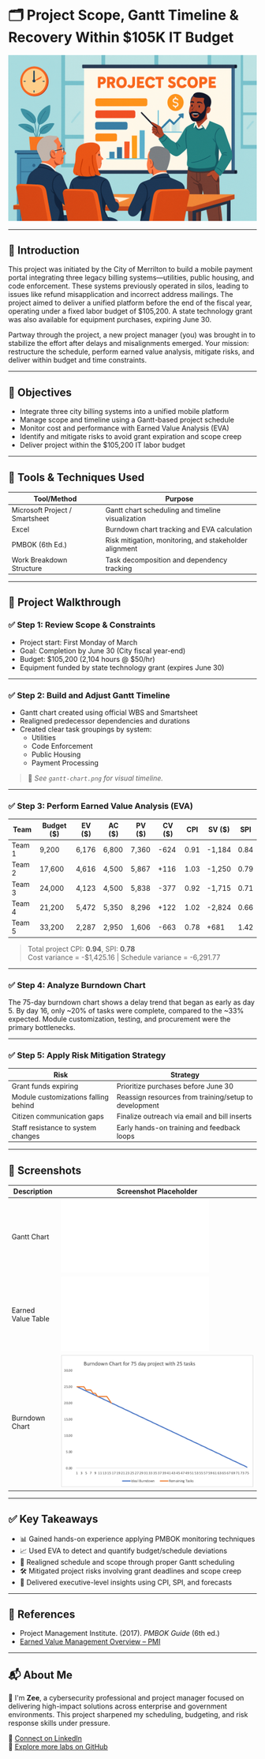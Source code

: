 # 🗂️ Project Scope, Gantt Timeline & Recovery Within $105K IT Budget

![null](PMP%20Image.png) <!-- Replace with actual image path -->

---

## 📘 Introduction

This project was initiated by the City of Merrilton to build a mobile payment portal integrating three legacy billing systems—utilities, public housing, and code enforcement. These systems previously operated in silos, leading to issues like refund misapplication and incorrect address mailings. The project aimed to deliver a unified platform before the end of the fiscal year, operating under a fixed labor budget of $105,200. A state technology grant was also available for equipment purchases, expiring June 30.

Partway through the project, a new project manager (you) was brought in to stabilize the effort after delays and misalignments emerged. Your mission: restructure the schedule, perform earned value analysis, mitigate risks, and deliver within budget and time constraints.

---

## 🎯 Objectives

- Integrate three city billing systems into a unified mobile platform
- Manage scope and timeline using a Gantt-based project schedule
- Monitor cost and performance with Earned Value Analysis (EVA)
- Identify and mitigate risks to avoid grant expiration and scope creep
- Deliver project within the $105,200 IT labor budget

---

## 🧰 Tools & Techniques Used

| Tool/Method                  | Purpose                                                |
|-----------------------------|--------------------------------------------------------|
| Microsoft Project / Smartsheet | Gantt chart scheduling and timeline visualization     |
| Excel                       | Burndown chart tracking and EVA calculation            |
| PMBOK (6th Ed.)             | Risk mitigation, monitoring, and stakeholder alignment |
| Work Breakdown Structure    | Task decomposition and dependency tracking             |

---

## 🧪 Project Walkthrough

### ✅ Step 1: Review Scope & Constraints

- Project start: First Monday of March  
- Goal: Completion by June 30 (City fiscal year-end)  
- Budget: $105,200 (2,104 hours @ $50/hr)  
- Equipment funded by state technology grant (expires June 30)

---

### ✅ Step 2: Build and Adjust Gantt Timeline

- Gantt chart created using official WBS and Smartsheet
- Realigned predecessor dependencies and durations
- Created clear task groupings by system:
  - Utilities
  - Code Enforcement
  - Public Housing
  - Payment Processing

> 📎 *See `gantt-chart.png` for visual timeline.*

---

### ✅ Step 3: Perform Earned Value Analysis (EVA)

| Team      | Budget ($) | EV ($) | AC ($) | PV ($) | CV ($) | CPI | SV ($) | SPI |
|-----------|------------|--------|--------|--------|--------|-----|--------|-----|
| Team 1    | 9,200      | 6,176  | 6,800  | 7,360  | -624   | 0.91| -1,184 | 0.84|
| Team 2    | 17,600     | 4,616  | 4,500  | 5,867  | +116   | 1.03| -1,250 | 0.79|
| Team 3    | 24,000     | 4,123  | 4,500  | 5,838  | -377   | 0.92| -1,715 | 0.71|
| Team 4    | 21,200     | 5,472  | 5,350  | 8,296  | +122   | 1.02| -2,824 | 0.66|
| Team 5    | 33,200     | 2,287  | 2,950  | 1,606  | -663   | 0.78| +681   | 1.42|

> Total project CPI: **0.94**, SPI: **0.78**  
> Cost variance = -$1,425.16 | Schedule variance = -6,291.77

---

### ✅ Step 4: Analyze Burndown Chart

The 75-day burndown chart shows a delay trend that began as early as day 5. By day 16, only ~20% of tasks were complete, compared to the ~33% expected. Module customization, testing, and procurement were the primary bottlenecks.

---

### ✅ Step 5: Apply Risk Mitigation Strategy

| Risk                                     | Strategy                                                  |
|------------------------------------------|-----------------------------------------------------------|
| Grant funds expiring                     | Prioritize purchases before June 30                       |
| Module customizations falling behind     | Reassign resources from training/setup to development     |
| Citizen communication gaps               | Finalize outreach via email and bill inserts              |
| Staff resistance to system changes       | Early hands-on training and feedback loops                |

---

## 📸 Screenshots

| Description               | Screenshot Placeholder            |
|---------------------------|-----------------------------------|
| Gantt Chart               | ![📄 View Gantt Chart (PDF)](Gantt%20Chart.pdf)          |
| Earned Value Table        | ![📄 View Earned Value Report (PDF)](Report%20Summary%20Earned%20Value%20Analysis.pdf)         |
| Burndown Chart            | ![null](Burndown-Chart.png)       |

---

## ✅ Key Takeaways

- 📊 Gained hands-on experience applying PMBOK monitoring techniques  
- 📈 Used EVA to detect and quantify budget/schedule deviations  
- 🔁 Realigned schedule and scope through proper Gantt scheduling  
- 🛠️ Mitigated project risks involving grant deadlines and scope creep  
- 🧭 Delivered executive-level insights using CPI, SPI, and forecasts

---

## 📎 References

- Project Management Institute. (2017). *PMBOK Guide* (6th ed.)  
- [Earned Value Management Overview – PMI](https://www.pmi.org/learning/library/earned-value-management-overview-8267)

---

## 📬 About Me

👋 I'm **Zee**, a cybersecurity professional and project manager focused on delivering high-impact solutions across enterprise and government environments. This project sharpened my scheduling, budgeting, and risk response skills under pressure.

🔗 [Connect on LinkedIn](https://www.linkedin.com/in/zee-williams)  
📂 [Explore more labs on GitHub](https://github.com/zeewilliams)

